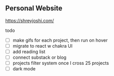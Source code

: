 ## Personal Website

https://shreyjoshi.com/

todo

- [ ] make gifs for each project, then run on hover
- [ ] migrate to react w chakra UI
- [ ] add reading list
- [ ] connect substack or blog
- [ ] projects filter system once I cross 25 projects
- [ ] dark mode
